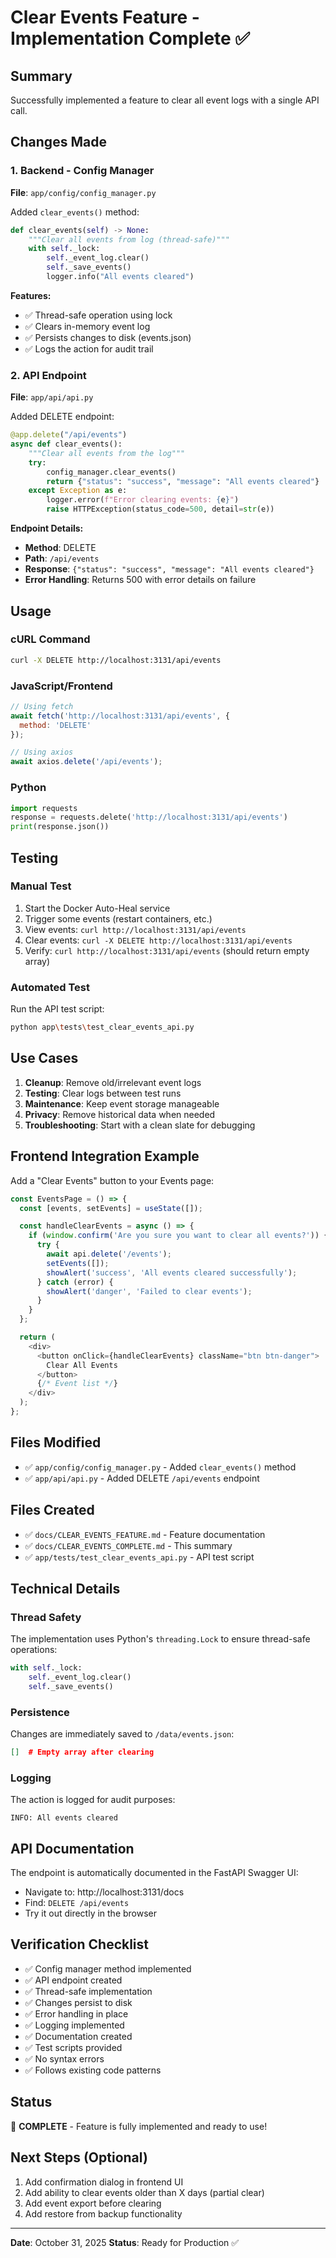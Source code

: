 # Clear Events Feature - Implementation Complete ✅

## Summary
Successfully implemented a feature to clear all event logs with a single API call.

## Changes Made

### 1. Backend - Config Manager
**File**: `app/config/config_manager.py`

Added `clear_events()` method:
```python
def clear_events(self) -> None:
    """Clear all events from log (thread-safe)"""
    with self._lock:
        self._event_log.clear()
        self._save_events()
        logger.info("All events cleared")
```

**Features:**
- ✅ Thread-safe operation using lock
- ✅ Clears in-memory event log
- ✅ Persists changes to disk (events.json)
- ✅ Logs the action for audit trail

### 2. API Endpoint
**File**: `app/api/api.py`

Added DELETE endpoint:
```python
@app.delete("/api/events")
async def clear_events():
    """Clear all events from the log"""
    try:
        config_manager.clear_events()
        return {"status": "success", "message": "All events cleared"}
    except Exception as e:
        logger.error(f"Error clearing events: {e}")
        raise HTTPException(status_code=500, detail=str(e))
```

**Endpoint Details:**
- **Method**: DELETE
- **Path**: `/api/events`
- **Response**: `{"status": "success", "message": "All events cleared"}`
- **Error Handling**: Returns 500 with error details on failure

## Usage

### cURL Command
```bash
curl -X DELETE http://localhost:3131/api/events
```

### JavaScript/Frontend
```javascript
// Using fetch
await fetch('http://localhost:3131/api/events', {
  method: 'DELETE'
});

// Using axios
await axios.delete('/api/events');
```

### Python
```python
import requests
response = requests.delete('http://localhost:3131/api/events')
print(response.json())
```

## Testing

### Manual Test
1. Start the Docker Auto-Heal service
2. Trigger some events (restart containers, etc.)
3. View events: `curl http://localhost:3131/api/events`
4. Clear events: `curl -X DELETE http://localhost:3131/api/events`
5. Verify: `curl http://localhost:3131/api/events` (should return empty array)

### Automated Test
Run the API test script:
```bash
python app\tests\test_clear_events_api.py
```

## Use Cases

1. **Cleanup**: Remove old/irrelevant event logs
2. **Testing**: Clear logs between test runs
3. **Maintenance**: Keep event storage manageable
4. **Privacy**: Remove historical data when needed
5. **Troubleshooting**: Start with a clean slate for debugging

## Frontend Integration Example

Add a "Clear Events" button to your Events page:

```javascript
const EventsPage = () => {
  const [events, setEvents] = useState([]);

  const handleClearEvents = async () => {
    if (window.confirm('Are you sure you want to clear all events?')) {
      try {
        await api.delete('/events');
        setEvents([]);
        showAlert('success', 'All events cleared successfully');
      } catch (error) {
        showAlert('danger', 'Failed to clear events');
      }
    }
  };

  return (
    <div>
      <button onClick={handleClearEvents} className="btn btn-danger">
        Clear All Events
      </button>
      {/* Event list */}
    </div>
  );
};
```

## Files Modified
- ✅ `app/config/config_manager.py` - Added `clear_events()` method
- ✅ `app/api/api.py` - Added DELETE `/api/events` endpoint

## Files Created
- ✅ `docs/CLEAR_EVENTS_FEATURE.md` - Feature documentation
- ✅ `docs/CLEAR_EVENTS_COMPLETE.md` - This summary
- ✅ `app/tests/test_clear_events_api.py` - API test script

## Technical Details

### Thread Safety
The implementation uses Python's `threading.Lock` to ensure thread-safe operations:
```python
with self._lock:
    self._event_log.clear()
    self._save_events()
```

### Persistence
Changes are immediately saved to `/data/events.json`:
```json
[]  # Empty array after clearing
```

### Logging
The action is logged for audit purposes:
```
INFO: All events cleared
```

## API Documentation

The endpoint is automatically documented in the FastAPI Swagger UI:
- Navigate to: http://localhost:3131/docs
- Find: `DELETE /api/events`
- Try it out directly in the browser

## Verification Checklist
- ✅ Config manager method implemented
- ✅ API endpoint created
- ✅ Thread-safe implementation
- ✅ Changes persist to disk
- ✅ Error handling in place
- ✅ Logging implemented
- ✅ Documentation created
- ✅ Test scripts provided
- ✅ No syntax errors
- ✅ Follows existing code patterns

## Status
🎉 **COMPLETE** - Feature is fully implemented and ready to use!

## Next Steps (Optional)
1. Add confirmation dialog in frontend UI
2. Add ability to clear events older than X days (partial clear)
3. Add event export before clearing
4. Add restore from backup functionality

---
**Date**: October 31, 2025
**Status**: Ready for Production ✅

